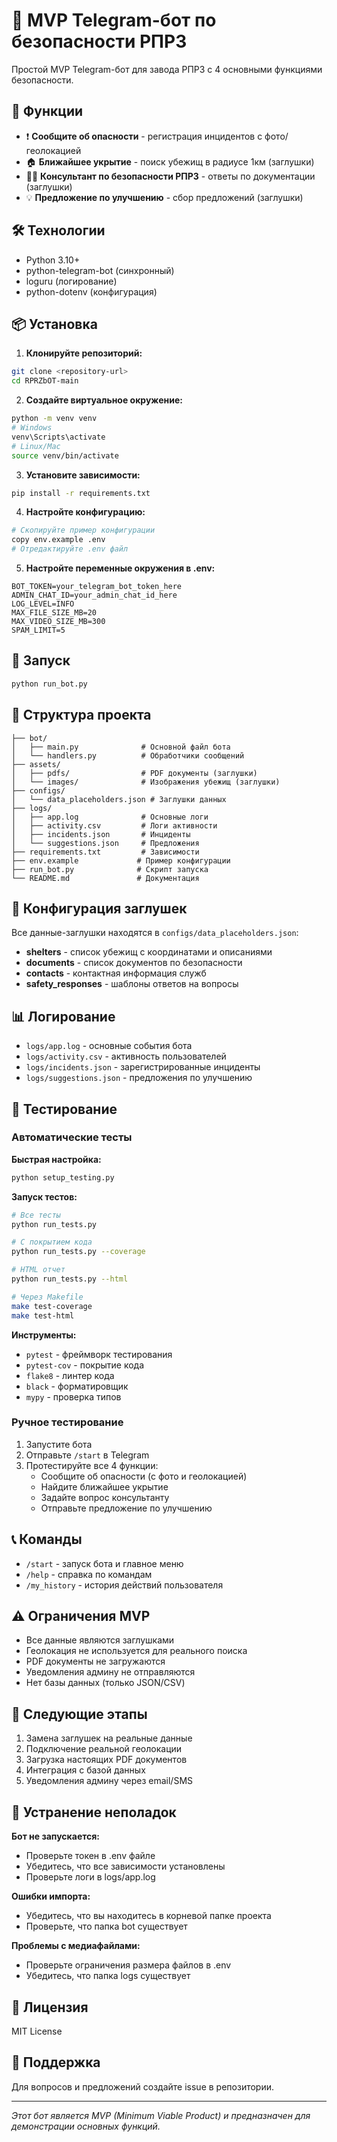 # 🚀 MVP Telegram-бот по безопасности РПРЗ

Простой MVP Telegram-бот для завода РПРЗ с 4 основными функциями безопасности.

## 🎯 Функции

- ❗ **Сообщите об опасности** - регистрация инцидентов с фото/геолокацией
- 🏠 **Ближайшее укрытие** - поиск убежищ в радиусе 1км (заглушки)
- 🧑‍🏫 **Консультант по безопасности РПРЗ** - ответы по документации (заглушки)
- 💡 **Предложение по улучшению** - сбор предложений (заглушки)

## 🛠️ Технологии

- Python 3.10+
- python-telegram-bot (синхронный)
- loguru (логирование)
- python-dotenv (конфигурация)

## 📦 Установка

1. **Клонируйте репозиторий:**
```bash
git clone <repository-url>
cd RPRZbOT-main
```

2. **Создайте виртуальное окружение:**
```bash
python -m venv venv
# Windows
venv\Scripts\activate
# Linux/Mac
source venv/bin/activate
```

3. **Установите зависимости:**
```bash
pip install -r requirements.txt
```

4. **Настройте конфигурацию:**
```bash
# Скопируйте пример конфигурации
copy env.example .env
# Отредактируйте .env файл
```

5. **Настройте переменные окружения в .env:**
```env
BOT_TOKEN=your_telegram_bot_token_here
ADMIN_CHAT_ID=your_admin_chat_id_here
LOG_LEVEL=INFO
MAX_FILE_SIZE_MB=20
MAX_VIDEO_SIZE_MB=300
SPAM_LIMIT=5
```

## 🚀 Запуск

```bash
python run_bot.py
```

## 📁 Структура проекта

```
├── bot/
│   ├── main.py              # Основной файл бота
│   └── handlers.py          # Обработчики сообщений
├── assets/
│   ├── pdfs/                # PDF документы (заглушки)
│   └── images/              # Изображения убежищ (заглушки)
├── configs/
│   └── data_placeholders.json # Заглушки данных
├── logs/
│   ├── app.log              # Основные логи
│   ├── activity.csv         # Логи активности
│   ├── incidents.json       # Инциденты
│   └── suggestions.json     # Предложения
├── requirements.txt         # Зависимости
├── env.example             # Пример конфигурации
├── run_bot.py              # Скрипт запуска
└── README.md               # Документация
```

## 🔧 Конфигурация заглушек

Все данные-заглушки находятся в `configs/data_placeholders.json`:

- **shelters** - список убежищ с координатами и описаниями
- **documents** - список документов по безопасности
- **contacts** - контактная информация служб
- **safety_responses** - шаблоны ответов на вопросы

## 📊 Логирование

- `logs/app.log` - основные события бота
- `logs/activity.csv` - активность пользователей
- `logs/incidents.json` - зарегистрированные инциденты
- `logs/suggestions.json` - предложения по улучшению

## 🧪 Тестирование

### Автоматические тесты

**Быстрая настройка:**
```bash
python setup_testing.py
```

**Запуск тестов:**
```bash
# Все тесты
python run_tests.py

# С покрытием кода
python run_tests.py --coverage

# HTML отчет
python run_tests.py --html

# Через Makefile
make test-coverage
make test-html
```

**Инструменты:**
- `pytest` - фреймворк тестирования
- `pytest-cov` - покрытие кода
- `flake8` - линтер кода
- `black` - форматировщик
- `mypy` - проверка типов

### Ручное тестирование

1. Запустите бота
2. Отправьте `/start` в Telegram
3. Протестируйте все 4 функции:
   - Сообщите об опасности (с фото и геолокацией)
   - Найдите ближайшее укрытие
   - Задайте вопрос консультанту
   - Отправьте предложение по улучшению

## 📞 Команды

- `/start` - запуск бота и главное меню
- `/help` - справка по командам
- `/my_history` - история действий пользователя

## ⚠️ Ограничения MVP

- Все данные являются заглушками
- Геолокация не используется для реального поиска
- PDF документы не загружаются
- Уведомления админу не отправляются
- Нет базы данных (только JSON/CSV)

## 🔄 Следующие этапы

1. Замена заглушек на реальные данные
2. Подключение реальной геолокации
3. Загрузка настоящих PDF документов
4. Интеграция с базой данных
5. Уведомления админу через email/SMS

## 🐛 Устранение неполадок

**Бот не запускается:**
- Проверьте токен в .env файле
- Убедитесь, что все зависимости установлены
- Проверьте логи в logs/app.log

**Ошибки импорта:**
- Убедитесь, что вы находитесь в корневой папке проекта
- Проверьте, что папка bot существует

**Проблемы с медиафайлами:**
- Проверьте ограничения размера файлов в .env
- Убедитесь, что папка logs существует

## 📄 Лицензия

MIT License

## 👥 Поддержка

Для вопросов и предложений создайте issue в репозитории.

---

*Этот бот является MVP (Minimum Viable Product) и предназначен для демонстрации основных функций.*
